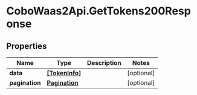 # CoboWaas2Api.GetTokens200Response

## Properties

Name | Type | Description | Notes
------------ | ------------- | ------------- | -------------
**data** | [**[TokenInfo]**](TokenInfo.md) |  | [optional] 
**pagination** | [**Pagination**](Pagination.md) |  | [optional] 


